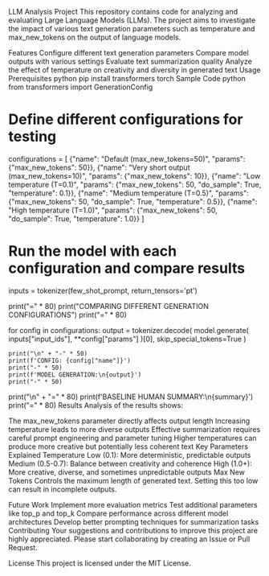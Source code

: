 LLM Analysis Project
This repository contains code for analyzing and evaluating Large Language Models (LLMs). The project aims to investigate the impact of various text generation parameters such as temperature and max_new_tokens on the output of language models.

Features
Configure different text generation parameters
Compare model outputs with various settings
Evaluate text summarization quality
Analyze the effect of temperature on creativity and diversity in generated text
Usage
Prerequisites
python
pip install transformers torch
Sample Code
python
from transformers import GenerationConfig

# Define different configurations for testing
configurations = [
    {"name": "Default (max_new_tokens=50)", "params": {"max_new_tokens": 50}},
    {"name": "Very short output (max_new_tokens=10)", "params": {"max_new_tokens": 10}},
    {"name": "Low temperature (T=0.1)", "params": {"max_new_tokens": 50, "do_sample": True, "temperature": 0.1}},
    {"name": "Medium temperature (T=0.5)", "params": {"max_new_tokens": 50, "do_sample": True, "temperature": 0.5}},
    {"name": "High temperature (T=1.0)", "params": {"max_new_tokens": 50, "do_sample": True, "temperature": 1.0}}
]

# Run the model with each configuration and compare results
inputs = tokenizer(few_shot_prompt, return_tensors='pt')

print("=" * 80)
print("COMPARING DIFFERENT GENERATION CONFIGURATIONS")
print("=" * 80)

for config in configurations:
    output = tokenizer.decode(
        model.generate(
            inputs["input_ids"],
            **config["params"]
        )[0],
        skip_special_tokens=True
    )
    
    print("\n" + "-" * 50)
    print(f'CONFIG: {config["name"]}')
    print("-" * 50)
    print(f'MODEL GENERATION:\n{output}')
    print("-" * 50)

print("\n" + "=" * 80)
print(f'BASELINE HUMAN SUMMARY:\n{summary}')
print("=" * 80)
Results
Analysis of the results shows:

The max_new_tokens parameter directly affects output length
Increasing temperature leads to more diverse outputs
Effective summarization requires careful prompt engineering and parameter tuning
Higher temperatures can produce more creative but potentially less coherent text
Key Parameters Explained
Temperature
Low (0.1): More deterministic, predictable outputs
Medium (0.5-0.7): Balance between creativity and coherence
High (1.0+): More creative, diverse, and sometimes unpredictable outputs
Max New Tokens
Controls the maximum length of generated text. Setting this too low can result in incomplete outputs.

Future Work
Implement more evaluation metrics
Test additional parameters like top_p and top_k
Compare performance across different model architectures
Develop better prompting techniques for summarization tasks
Contributing
Your suggestions and contributions to improve this project are highly appreciated. Please start collaborating by creating an Issue or Pull Request.

License
This project is licensed under the MIT License.






